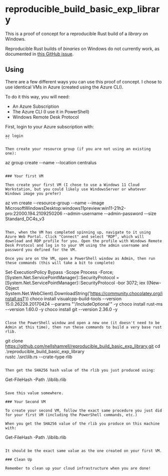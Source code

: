 # reproducible_build_basic_exp_library

This is a proof of concept for a reproducible Rust build of a _library_ on Windows.

Reproducible Rust builds of _binaries_ on Windows do not currently work, as documented in [this GitHub issue](https://github.com/rust-lang/rust/issues/88982).

## Using

There are a few different ways you can use this proof of concept. I chose to use identical VMs in Azure (created using the Azure CLI).

To do it this way, you will need:
* An Azure Subscription
* The Azure CLI (I use it in PowerShell)
* Windows Remote Desk Protocol

First, login to your Azure subscription with:

```
az login
``

Then create your resource group (if you are not using an existing one):

```
az group create --name <RESOURCE GROUP NAME> --location centralus
```

### Your first VM

Then create your first VM (I chose to use a Windows 11 Cloud Workstation, but you could likely use WindowsServer or whatever Windows image you prefer)

```
az vm create --resource-group <RESOURCE GROUP NAME> --name <VM NAME> --image MicrosoftWindowsDesktop:windows11preview:win11-21h2-pro:22000.194.2109250206 --admin-username <ADMIN USERNAME> --admin-password <ADMIN PASSWORD> --size Standard_DC4s_v3 
```

Then, when the VM has completed spinning up, navigate to it using Azure Web Portal. Click "Connect" and select "RDP", which will download and RDP profile for you. Open the profile with Windows Remote Desk Protocol and log in to your VM using the admin username and password you defined for the VM.

Once you are on the VM, open a PowerShell window as Admin, then run these commands (this will take a bit to complete)

```
Set-ExecutionPolicy Bypass -Scope Process -Force; [System.Net.ServicePointManager]::SecurityProtocol = [System.Net.ServicePointManager]::SecurityProtocol -bor 3072; iex ((New-Object System.Net.WebClient).DownloadString('https://community.chocolatey.org/install.ps1'))
choco install visualcpp-build-tools --version 15.0.26228.20170424 --params "'/IncludeOptional'" -y
choco install rust-ms --version 1.60.0 -y
choco install git --version 2.36.0 -y
```

Close the PowerShell window and open a new one (it doesn't need to be Admin at this time), then run these commands to build a very base rust rlib.

```
git clone https://github.com/nellshamrell/reproducible_build_basic_exp_library.git
cd .\reproducible_build_basic_exp_library\
rustc .\src\lib.rs --crate-type rlib
```

Then get the SHA256 hash value of the rlib you just produced using:

```
Get-FileHash -Path .\liblib.rlib
```

Save this value somewhere.

### Your Second VM

To create your second VM, follow the exact same procedure you just did for your first VM (including the PowerShell commands, etc.)

When you get the SHA256 value of the rlib you produce on this machine with:

```
Get-FileHash -Path .\liblib.rlib
```

It should be the exact same value as the one created on your first VM.

### Clean Up

Remember to clean up your cloud infrastructure when you are done!

